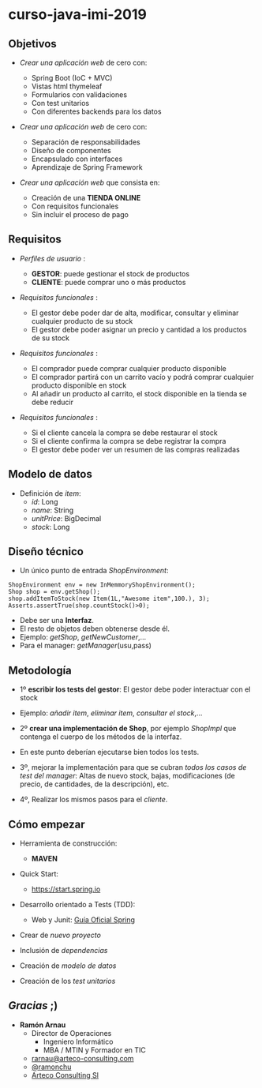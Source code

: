 # curso-java-imi-2019


## __Objetivos__
- _Crear una aplicación web_ de cero con:
  - Spring Boot (IoC + MVC)
  - Vistas html thymeleaf
  - Formularios con validaciones
  - Con test unitarios
  - Con diferentes backends para los datos

- _Crear una aplicación web_ de cero con:
  - Separación de responsabilidades
  - Diseño de componentes
  - Encapsulado con interfaces
  - Aprendizaje de Spring Framework


- _Crear una aplicación web_ que consista en:
  - Creación de una __TIENDA ONLINE__
  - Con requisitos funcionales
  - Sin incluir el proceso de pago


## __Requisitos__
- _Perfiles de usuario_ :
  - __GESTOR__: puede gestionar el stock de productos
  - __CLIENTE__: puede comprar uno o más productos

- _Requisitos funcionales_ :
  - El gestor debe poder dar de alta, modificar, consultar y eliminar cualquier producto de su stock
  - El gestor debe poder asignar un precio y cantidad a los productos de su stock

- _Requisitos funcionales_ :
  - El comprador puede comprar cualquier producto disponible
  - El comprador partirá con un carrito vacío y podrá comprar cualquier producto disponible en stock
  - Al añadir un producto al carrito, el stock disponible en la tienda se debe reducir

- _Requisitos funcionales_ :
  - Si el cliente cancela la compra se debe restaurar el stock
  - Si el cliente confirma la compra se debe registrar la compra
  - El gestor debe poder ver un resumen de las compras realizadas


## __Modelo de datos__
- Definición de _item_:
  - _id_: Long
  - _name_: String
  - _unitPrice_: BigDecimal
  - _stock_: Long


## __Diseño técnico__
- Un único punto de entrada _ShopEnvironment_:
~~~
ShopEnvironment env = new InMemmoryShopEnvironment();
Shop shop = env.getShop();
shop.addItemToStock(new Item(1L,"Awesome item",100.), 3);
Asserts.assertTrue(shop.countStock()>0);
~~~


- Debe ser una __Interfaz__.
- El resto de objetos deben obtenerse desde él.
- Ejemplo: _getShop_, _getNewCustomer_,...
- Para el manager: _getManager_(usu,pass)


## __Metodología__
- 1º __escribir los tests del gestor__: El gestor debe poder interactuar con el stock
- Ejemplo: _añadir item_, _eliminar item_, _consultar el stock_,...

- 2º __crear una implementación de Shop__, por ejemplo _ShopImpl_ que contenga el cuerpo de los métodos de la interfaz.
- En este punto deberían ejecutarse bien todos los tests.

- 3º, mejorar la implementación para que se cubran _todos los casos de test del manager_: Altas de nuevo stock, bajas, modificaciones (de precio, de cantidades, de la descripción), etc.
- 4º, Realizar los mismos pasos para el _cliente_.


## __Cómo__ empezar
- Herramienta de construcción:
  - __MAVEN__
- Quick Start:
  - <https://start.spring.io>
- Desarrollo orientado a Tests (TDD):
  - Web y Junit: [Guía Oficial Spring](https://spring.io/guides/gs/testing-web/)


- Crear de _nuevo proyecto_ 
- Inclusión de _dependencias_
- Creación de _modelo de datos_
- Creación de los _test unitarios_


## _Gracias_ ;)

- __Ramón Arnau__
  - Director de Operaciones
    - Ingeniero Informático
    - MBA / MTIN y Formador en TIC
  - [rarnau@arteco-consulting.com](mailto:rarnau@arteco-consulting.com)
  - [\@ramonchu](http://twitter.com/ramonchu)
  - [Arteco Consulting Sl](http://www.arteco-consulting.com)
